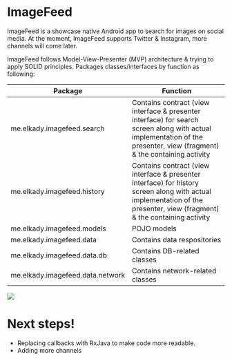 # ImageFeed

ImageFeed is a showcase native Android app to search for images on social media. At the moment, ImageFeed supports Twitter & Instagram, more channels will come later.

ImageFeed follows Model-View-Presenter (MVP) architecture & trying to apply SOLID principles. Packages classes/interfaces by function as following:

| Package | Function |
| ------ | ------ |
| me.elkady.imagefeed.search | Contains contract (view interface & presenter interface) for search screen along with actual implementation of the presenter, view (fragment) & the containing activity |
| me.elkady.imagefeed.history | Contains contract (view interface & presenter interface) for history screen along with actual implementation of the presenter, view (fragment) & the containing activity |
| me.elkady.imagefeed.models | POJO models |
| me.elkady.imagefeed.data | Contains data respositories |
| me.elkady.imagefeed.data.db | Contains DB-related classes |
| me.elkady.imagefeed.data.network | Contains network-related classes |

![](http://www.goxuni.com/wp-content/uploads/2016/05/MVP1.png)



# Next steps!

- Replacing callbacks with RxJava to make code more readable.
- Adding more channels


